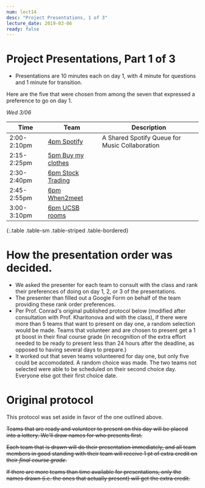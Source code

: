 ```yaml
---
num: lect14
desc: "Project Presentations, 1 of 3"
lecture_date: 2019-03-06
ready: false
---
```





# Project Presentations, Part 1 of 3

* Presentations are 10 minutes each on day 1, with 4 minute for questions and 1 minute for transition. 

Here are the five that were chosen from among the seven that expressed a preference to go on day 1.

*Wed 3/06*

| Time | Team | Description |
|-|-|-|
| 2:00-2:10pm | [4pm Spotify](https://github.com/ucsb-cs48-w19/4pm-spotify) | A Shared Spotify Queue for Music Collaboration|
| 2:15-2:25pm | [5pm Buy my clothes](https://github.com/ucsb-cs48-w19/5pm-buy-my-clothes) ||
| 2:30-2:40pm | [6pm Stock Trading](https://github.com/ucsb-cs48-w19/6pm-stock-trading) ||
| 2:45-2:55pm | [6pm When2meet](https://github.com/ucsb-cs48-w19/6pm-when2meet) ||
| 3:00-3:10pm | [6pm UCSB rooms](https://github.com/ucsb-cs48-w19/6pm-ucsb-rooms) ||
{:.table .table-sm .table-striped .table-bordered}



# How the presentation order was decided.

* We asked the presenter for each team to consult with the class and rank their preferences of doing on day 1, 2, or 3 of the presentations.  
* The presenter than filled out a Google Form on behalf of the team providing these rank order preferences.
* Per Prof. Conrad's original published protocol below (modified after consultation with Prof. Kharitonova and with the class), if there were more than 5 teams that want to present on day one, a random selection would be made.   Teams that volunteer and are chosen to present get a 1 pt boost in their final course grade (in recognition of the extra effort needed to be ready to present less than 24 hours after the deadline, as opposed to having several days to prepare.)
* It worked out that seven teams volunteered for day one, but only five could be accomodated.   A random choice was made.  The two teams not selected were able to be scheduled on their second choice day.  Everyone else got their first choice date.

# Original protocol 

This protocol was set aside in favor of the one outlined above.

<s>Teams that are ready and volunteer to present on this day will be placed into a lottery.   We'll draw names for who presents first.</s>

<s>Each team that is drawn will do their presentation immediately, and all team members in good standing with their team will receive 1 pt of extra credit on their *final course grade*.</s>

<s>If there are more teams than time available for presentations, only the names drawn (i.e. the ones that actually present) will get the extra credit.</s>



